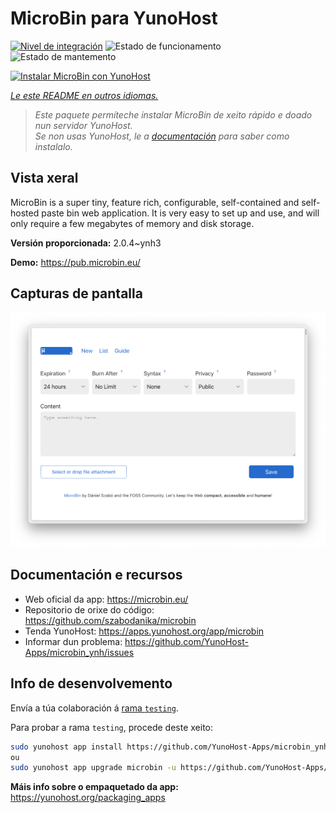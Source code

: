 <!--
NOTA: Este README foi creado automáticamente por <https://github.com/YunoHost/apps/tree/master/tools/readme_generator>
NON debe editarse manualmente.
-->

# MicroBin para YunoHost

[![Nivel de integración](https://dash.yunohost.org/integration/microbin.svg)](https://ci-apps.yunohost.org/ci/apps/microbin/) ![Estado de funcionamento](https://ci-apps.yunohost.org/ci/badges/microbin.status.svg) ![Estado de mantemento](https://ci-apps.yunohost.org/ci/badges/microbin.maintain.svg)

[![Instalar MicroBin con YunoHost](https://install-app.yunohost.org/install-with-yunohost.svg)](https://install-app.yunohost.org/?app=microbin)

*[Le este README en outros idiomas.](./ALL_README.md)*

> *Este paquete permíteche instalar MicroBin de xeito rápido e doado nun servidor YunoHost.*  
> *Se non usas YunoHost, le a [documentación](https://yunohost.org/install) para saber como instalalo.*

## Vista xeral

MicroBin is a super tiny, feature rich, configurable, self-contained and self-hosted paste bin web application. It is very easy to set up and use, and will only require a few megabytes of memory and disk storage.

**Versión proporcionada:** 2.0.4~ynh3

**Demo:** <https://pub.microbin.eu/>

## Capturas de pantalla

![Captura de pantalla de MicroBin](./doc/screenshots/screenshot7.png)

## Documentación e recursos

- Web oficial da app: <https://microbin.eu/>
- Repositorio de orixe do código: <https://github.com/szabodanika/microbin>
- Tenda YunoHost: <https://apps.yunohost.org/app/microbin>
- Informar dun problema: <https://github.com/YunoHost-Apps/microbin_ynh/issues>

## Info de desenvolvemento

Envía a túa colaboración á [rama `testing`](https://github.com/YunoHost-Apps/microbin_ynh/tree/testing).

Para probar a rama `testing`, procede deste xeito:

```bash
sudo yunohost app install https://github.com/YunoHost-Apps/microbin_ynh/tree/testing --debug
ou
sudo yunohost app upgrade microbin -u https://github.com/YunoHost-Apps/microbin_ynh/tree/testing --debug
```

**Máis info sobre o empaquetado da app:** <https://yunohost.org/packaging_apps>
